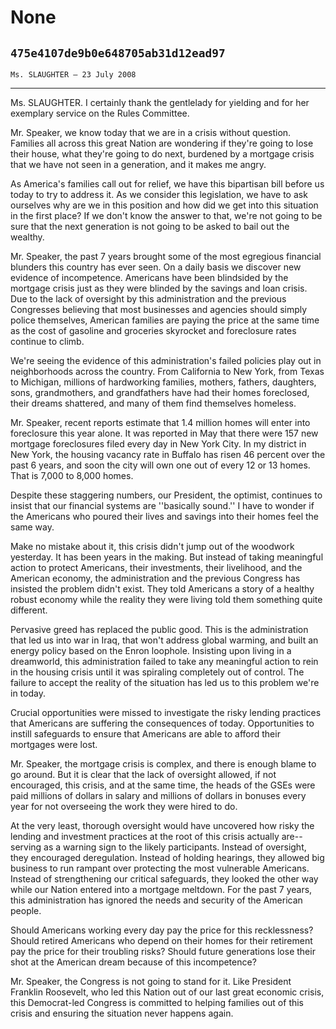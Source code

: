 # None
## `475e4107de9b0e648705ab31d12ead97`
`Ms. SLAUGHTER — 23 July 2008`

---


Ms. SLAUGHTER. I certainly thank the gentlelady for yielding and for 
her exemplary service on the Rules Committee.



Mr. Speaker, we know today that we are in a crisis without question. 
Families all across this great Nation are wondering if they're going to 
lose their house, what they're going to do next, burdened by a mortgage 
crisis that we have not seen in a generation, and it makes me angry.

As America's families call out for relief, we have this bipartisan 
bill before us today to try to address it. As we consider this 
legislation, we have to ask ourselves why are we in this position and 
how did we get into this situation in the first place? If we don't know 
the answer to that, we're not going to be sure that the next generation 
is not going to be asked to bail out the wealthy.

Mr. Speaker, the past 7 years brought some of the most egregious 
financial blunders this country has ever seen. On a daily basis we 
discover new evidence of incompetence. Americans have been blindsided 
by the mortgage crisis just as they were blinded by the savings and 
loan crisis. Due to the lack of oversight by this administration and 
the previous Congresses believing that most businesses and agencies 
should simply police themselves, American families are paying the price 
at the same time as the cost of gasoline and groceries skyrocket and 
foreclosure rates continue to climb.

We're seeing the evidence of this administration's failed policies 
play out in neighborhoods across the country. From California to New 
York, from Texas to Michigan, millions of hardworking families, 
mothers, fathers, daughters, sons, grandmothers, and grandfathers have 
had their homes foreclosed, their dreams shattered, and many of them 
find themselves homeless.

Mr. Speaker, recent reports estimate that 1.4 million homes will 
enter into foreclosure this year alone. It was reported in May that 
there were 157 new mortgage foreclosures filed every day in New York 
City. In my district in New York, the housing vacancy rate in Buffalo 
has risen 46 percent over the past 6 years, and soon the city will own 
one out of every 12 or 13 homes. That is 7,000 to 8,000 homes.

Despite these staggering numbers, our President, the optimist, 
continues to insist that our financial systems are ''basically sound.'' 
I have to wonder if the Americans who poured their lives and savings 
into their homes feel the same way.

Make no mistake about it, this crisis didn't jump out of the woodwork 
yesterday. It has been years in the making. But instead of taking 
meaningful action to protect Americans, their investments, their 
livelihood, and the American economy, the administration and the 
previous Congress has insisted the problem didn't exist. They told 
Americans a story of a healthy robust economy while the reality they 
were living told them something quite different.

Pervasive greed has replaced the public good. This is the 
administration that led us into war in Iraq, that won't address global 
warming, and built an energy policy based on the Enron loophole. 
Insisting upon living in a dreamworld, this administration failed to 
take any meaningful action to rein in the housing crisis until it was 
spiraling completely out of control. The failure to accept the reality 
of the situation has led us to this problem we're in today.

Crucial opportunities were missed to investigate the risky lending 
practices that Americans are suffering the consequences of today. 
Opportunities to instill safeguards to ensure that Americans are able 
to afford their mortgages were lost.

Mr. Speaker, the mortgage crisis is complex, and there is enough 
blame to go around. But it is clear that the lack of oversight allowed, 
if not encouraged, this crisis, and at the same time, the heads of the 
GSEs were paid millions of dollars in salary and millions of dollars in 
bonuses every year for not overseeing the work they were hired to do.

At the very least, thorough oversight would have uncovered how risky 
the lending and investment practices at the root of this crisis 
actually are--serving as a warning sign to the likely participants. 
Instead of oversight, they encouraged deregulation. Instead of holding 
hearings, they allowed big business to run rampant over protecting the 
most vulnerable Americans. Instead of strengthening our critical 
safeguards, they looked the other way while our Nation entered into a 
mortgage meltdown. For the past 7 years, this administration has 
ignored the needs and security of the American people.

Should Americans working every day pay the price for this 
recklessness? Should retired Americans who depend on their homes for 
their retirement pay the price for their troubling risks? Should future 
generations lose their shot at the American dream because of this 
incompetence?

Mr. Speaker, the Congress is not going to stand for it. Like 
President Franklin Roosevelt, who led this Nation out of our last great 
economic crisis, this Democrat-led Congress is committed to helping 
families out of this crisis and ensuring the situation never happens 
again.